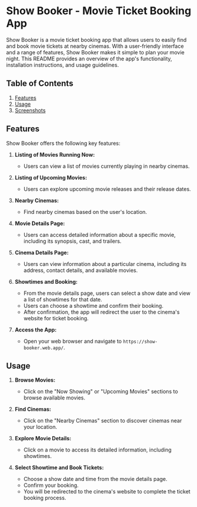 # Show Booker - Movie Ticket Booking App

Show Booker is a movie ticket booking app that allows users to easily find and book movie tickets at nearby cinemas. With a user-friendly interface and a range of features, Show Booker makes it simple to plan your movie night. This README provides an overview of the app's functionality, installation instructions, and usage guidelines.

## Table of Contents
1. [Features](#features)
2. [Usage](#usage)
3. [Screenshots](#screenshots)


## Features

Show Booker offers the following key features:

1. **Listing of Movies Running Now:**
   - Users can view a list of movies currently playing in nearby cinemas.
   
2. **Listing of Upcoming Movies:**
   - Users can explore upcoming movie releases and their release dates.
   
3. **Nearby Cinemas:**
   - Find nearby cinemas based on the user's location.

4. **Movie Details Page:**
   - Users can access detailed information about a specific movie, including its synopsis, cast, and trailers.
   
5. **Cinema Details Page:**
   - Users can view information about a particular cinema, including its address, contact details, and available movies.
   
6. **Showtimes and Booking:**
   - From the movie details page, users can select a show date and view a list of showtimes for that date.
   - Users can choose a showtime and confirm their booking.
   - After confirmation, the app will redirect the user to the cinema's website for ticket booking.
     

5. **Access the App:**
   - Open your web browser and navigate to `https://show-booker.web.app/`.

## Usage

1. **Browse Movies:**
   - Click on the "Now Showing" or "Upcoming Movies" sections to browse available movies.
   
2. **Find Cinemas:**
   - Click on the "Nearby Cinemas" section to discover cinemas near your location.
   
3. **Explore Movie Details:**
   - Click on a movie to access its detailed information, including showtimes.

4. **Select Showtime and Book Tickets:**
   - Choose a show date and time from the movie details page.
   - Confirm your booking.
   - You will be redirected to the cinema's website to complete the ticket booking process.

